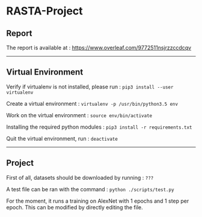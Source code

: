 # RASTA-Project

## Report
The report is available at :  https://www.overleaf.com/9772511nsjrzzccdcqv

---

## Virtual Environment

Verify if virtualenv is not installed, please run : `pip3 install --user virtualenv`

Create a virtual environment : `virtualenv -p /usr/bin/python3.5 env`

Work on the virtual environment : `source env/bin/activate`

Installing the required python modules : `pip3 install -r requirements.txt`

Quit the virtual environment, run : `deactivate`

---
## Project

First of all, datasets should be downloaded by running : `???`

A test file can be ran with the command : `python ./scripts/test.py`

For the moment, it runs a training on AlexNet with 1 epochs and 1 step per epoch. This can be modified by directly editing the file.

